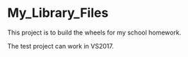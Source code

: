 # My_Library_Files
This project is to build the wheels for my school homework.

The test project can work in VS2017.